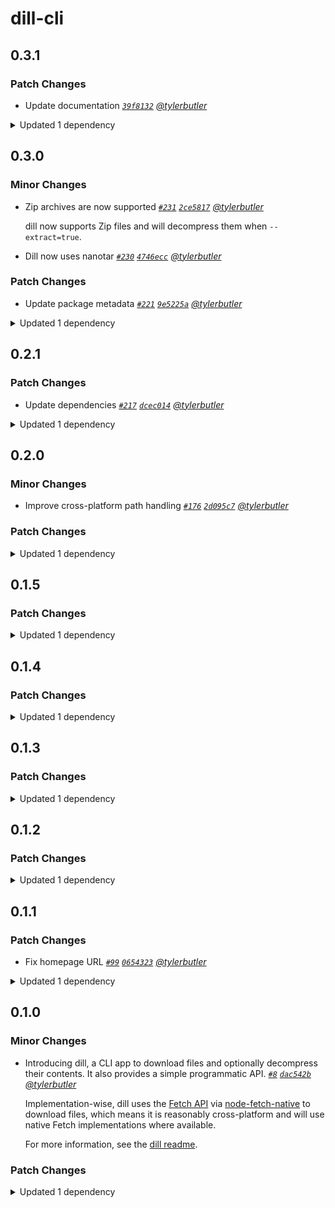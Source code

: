 # dill-cli

## 0.3.1

### Patch Changes

- Update documentation _[`39f8132`](https://github.com/tylerbutler/tools-monorepo/commit/39f81320a5245759b9a797105ac5ffe3caf996f9) [@tylerbutler](https://github.com/tylerbutler)_

<details><summary>Updated 1 dependency</summary>

<small>

[`0028315`](https://github.com/tylerbutler/tools-monorepo/commit/002831523cc6483c79c217dc3e8026ccf2def98e) [`39f8132`](https://github.com/tylerbutler/tools-monorepo/commit/39f81320a5245759b9a797105ac5ffe3caf996f9)

</small>

- `@tylerbu/cli-api@0.7.3`

</details>

## 0.3.0

### Minor Changes

- Zip archives are now supported _[`#231`](https://github.com/tylerbutler/tools-monorepo/pull/231) [`2ce5817`](https://github.com/tylerbutler/tools-monorepo/commit/2ce5817daa2c7ee27f9ce42833c497155ab6b59a) [@tylerbutler](https://github.com/tylerbutler)_

  dill now supports Zip files and will decompress them when `--extract=true`.

- Dill now uses nanotar _[`#230`](https://github.com/tylerbutler/tools-monorepo/pull/230) [`4746ecc`](https://github.com/tylerbutler/tools-monorepo/commit/4746ecc3ca57dca44f65452fecf227cb242b90e4) [@tylerbutler](https://github.com/tylerbutler)_

### Patch Changes

- Update package metadata _[`#221`](https://github.com/tylerbutler/tools-monorepo/pull/221) [`9e5225a`](https://github.com/tylerbutler/tools-monorepo/commit/9e5225abfb67af1575af13dff60830d8da28eafd) [@tylerbutler](https://github.com/tylerbutler)_

<details><summary>Updated 1 dependency</summary>

<small>

[`9e5225a`](https://github.com/tylerbutler/tools-monorepo/commit/9e5225abfb67af1575af13dff60830d8da28eafd)

</small>

- `@tylerbu/cli-api@0.7.2`

</details>

## 0.2.1

### Patch Changes

- Update dependencies _[`#217`](https://github.com/tylerbutler/tools-monorepo/pull/217) [`dcec014`](https://github.com/tylerbutler/tools-monorepo/commit/dcec014dfb70e5804a7535b5b8b9a3406f3e623d) [@tylerbutler](https://github.com/tylerbutler)_

<details><summary>Updated 1 dependency</summary>

<small>

[`dcec014`](https://github.com/tylerbutler/tools-monorepo/commit/dcec014dfb70e5804a7535b5b8b9a3406f3e623d)

</small>

- `@tylerbu/cli-api@0.7.1`

</details>

## 0.2.0

### Minor Changes

- Improve cross-platform path handling _[`#176`](https://github.com/tylerbutler/tools-monorepo/pull/176) [`2d095c7`](https://github.com/tylerbutler/tools-monorepo/commit/2d095c7828037fc58147d0aa487b736dbd345472) [@tylerbutler](https://github.com/tylerbutler)_

### Patch Changes

<details><summary>Updated 1 dependency</summary>

<small>

[`a4b7624`](https://github.com/tylerbutler/tools-monorepo/commit/a4b7624cceea2f7246391c2d54329010cbb145ff) [`ede1957`](https://github.com/tylerbutler/tools-monorepo/commit/ede19579ffc630f6e176046c6e11e170849a0d48) [`33b9c01`](https://github.com/tylerbutler/tools-monorepo/commit/33b9c01ed2d5d0c4bdb32262f549531650c48ad0) [`2d095c7`](https://github.com/tylerbutler/tools-monorepo/commit/2d095c7828037fc58147d0aa487b736dbd345472)

</small>

- `@tylerbu/cli-api@0.7.0`

</details>

## 0.1.5

### Patch Changes

<details><summary>Updated 1 dependency</summary>

<small>

[`7406bbf`](https://github.com/tylerbutler/tools-monorepo/commit/7406bbf1131028058178d53f4e64564660c4d495)

</small>

- `@tylerbu/cli-api@0.6.1`

</details>

## 0.1.4

### Patch Changes

<details><summary>Updated 1 dependency</summary>

<small>

[`b894a2d`](https://github.com/tylerbutler/tools-monorepo/commit/b894a2dfd5538247d1a625b423e61b437207f137) [`b894a2d`](https://github.com/tylerbutler/tools-monorepo/commit/b894a2dfd5538247d1a625b423e61b437207f137)

</small>

- `@tylerbu/cli-api@0.6.0`

</details>

## 0.1.3

### Patch Changes

<details><summary>Updated 1 dependency</summary>

<small>

[`f803610`](https://github.com/tylerbutler/tools-monorepo/commit/f803610f64936c5d49d862b2f4240ea248fe3f76)

</small>

- `@tylerbu/cli-api@0.5.0`

</details>

## 0.1.2

### Patch Changes

<details><summary>Updated 1 dependency</summary>

<small>

[`cbdec3f`](https://github.com/tylerbutler/tools-monorepo/commit/cbdec3f7b3daa4ec642b44a5de046fff8420f15a) [`d55c982`](https://github.com/tylerbutler/tools-monorepo/commit/d55c982f960b56a79f0e0d35dd9102a25882032f)

</small>

- `@tylerbu/cli-api@0.4.0`

</details>

## 0.1.1

### Patch Changes

- Fix homepage URL _[`#99`](https://github.com/tylerbutler/tools-monorepo/pull/99) [`0654323`](https://github.com/tylerbutler/tools-monorepo/commit/06543231947fa5267863e5467d5837a51cf3d44b) [@tylerbutler](https://github.com/tylerbutler)_

<details><summary>Updated 1 dependency</summary>

<small>

[`0654323`](https://github.com/tylerbutler/tools-monorepo/commit/06543231947fa5267863e5467d5837a51cf3d44b)

</small>

- `@tylerbu/cli-api@0.3.1`

</details>

## 0.1.0

### Minor Changes

- Introducing dill, a CLI app to download files and optionally decompress their contents. It also provides a simple programmatic API. _[`#8`](https://github.com/tylerbutler/tools-monorepo/pull/8) [`dac542b`](https://github.com/tylerbutler/tools-monorepo/commit/dac542b02484b11a16f2efc8a1e6dd02dcb2b611) [@tylerbutler](https://github.com/tylerbutler)_

  Implementation-wise, dill uses the [Fetch API](https://developer.mozilla.org/en-US/docs/Web/API/Fetch_API)
  via [node-fetch-native](https://github.com/unjs/node-fetch-native) to download files, which means it is reasonably
  cross-platform and will use native Fetch implementations where available.

  For more information, see the [dill readme](https://github.com/tylerbutler/tools-monorepo/blob/main/packages/dill/README.md).

### Patch Changes

<details><summary>Updated 1 dependency</summary>

<small>

[`f54b0e7`](https://github.com/tylerbutler/tools-monorepo/commit/f54b0e71dd1d54c5e3730b7a1f1ab1a53b9b7943)

</small>

- `@tylerbu/cli-api@0.3.0`

</details>
